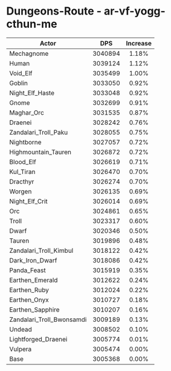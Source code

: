 # Dungeons-Route - ar-vf-yogg-cthun-me
| Actor | DPS | Increase |
|---|:---:|:---:|
|Mechagnome|3040894|1.18%|
|Human|3039124|1.12%|
|Void_Elf|3035499|1.00%|
|Goblin|3033050|0.92%|
|Night_Elf_Haste|3033048|0.92%|
|Gnome|3032699|0.91%|
|Maghar_Orc|3031535|0.87%|
|Draenei|3028242|0.76%|
|Zandalari_Troll_Paku|3028055|0.75%|
|Nightborne|3027057|0.72%|
|Highmountain_Tauren|3026872|0.72%|
|Blood_Elf|3026619|0.71%|
|Kul_Tiran|3026470|0.70%|
|Dracthyr|3026274|0.70%|
|Worgen|3026135|0.69%|
|Night_Elf_Crit|3026014|0.69%|
|Orc|3024861|0.65%|
|Troll|3023317|0.60%|
|Dwarf|3020346|0.50%|
|Tauren|3019896|0.48%|
|Zandalari_Troll_Kimbul|3018122|0.42%|
|Dark_Iron_Dwarf|3018086|0.42%|
|Panda_Feast|3015919|0.35%|
|Earthen_Emerald|3012622|0.24%|
|Earthen_Ruby|3012024|0.22%|
|Earthen_Onyx|3010727|0.18%|
|Earthen_Sapphire|3010207|0.16%|
|Zandalari_Troll_Bwonsamdi|3009189|0.13%|
|Undead|3008502|0.10%|
|Lightforged_Draenei|3005774|0.01%|
|Vulpera|3005474|0.00%|
|Base|3005368|0.00%|
